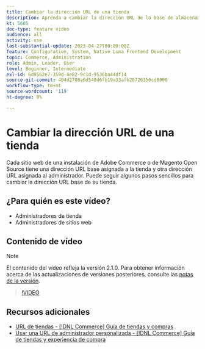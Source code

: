 ```yaml
---
title: Cambiar la dirección URL de una tienda
description: Aprenda a cambiar la dirección URL de la base de almacenamiento  [!DNL Commerce] en el Administrador.
kt: 5605
doc-type: feature video
audience: all
activity: use
last-substantial-update: 2023-04-27T00:00:00Z
feature: Configuration, System, Native Luma Frontend Development
topic: Commerce, Administration
role: Admin, Leader, User
level: Beginner, Intermediate
exl-id: 6d9562e7-359d-4e82-9c1d-9536ba44df14
source-git-commit: 404d2708a6d540d6fb19a33afb20726356cd8000
workflow-type: tm+mt
source-wordcount: '119'
ht-degree: 0%

---
```


# Cambiar la dirección URL de una tienda

Cada sitio web de una instalación de Adobe Commerce o de Magento Open Source tiene una dirección URL base asignada a la tienda y otra dirección URL asignada al administrador. Puede seguir algunos pasos sencillos para cambiar la dirección URL base de su tienda.

## ¿Para quién es este vídeo?

- Administradores de tienda
- Administradores de sitios web

## Contenido de vídeo

>[!NOTE]
>
>El contenido del vídeo refleja la versión 2.1.0. Para obtener información acerca de las actualizaciones de versiones posteriores, consulte las [notas de la versión](https://experienceleague.adobe.com/docs/commerce-operations/release/notes/overview.html?lang=es).

>[!VIDEO](https://video.tv.adobe.com/v/35488?quality=12&learn=on)

## Recursos adicionales

- [URL de tiendas - [!DNL Commerce] Guía de tiendas y compras](https://experienceleague.adobe.com/docs/commerce-admin/stores-sales/site-store/store-urls.html?lang=es)
- [Usar una URL de administrador personalizada - [!DNL Commerce] Guía de tiendas y experiencia de compra](https://experienceleague.adobe.com/docs/commerce-admin/stores-sales/site-store/store-urls.html?lang=es#use-a-custom-admin-url)
